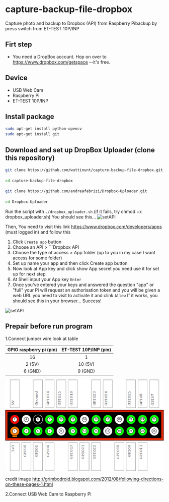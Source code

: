 # capture-backup-file-dropbox
Capture photo and backup to Dropbox (API) from Raspberry Pibackup by press switch from ET-TEST 10P/INP

## Firt step
* You need a DropBox account. Hop on over to https://www.dropbox.com/getspace --it's free.

## Device
* USB Web Cam
* Raspberry Pi
* ET-TEST 10P/INP

## Install package
```bash
sudo apt-get install python-opencv
sudo apt-get install git
```

## Download and set up DropBox Uploader (clone this repository)
```bash
git clone https://github.com/wuttinunt/capture-backup-file-dropbox.git

cd capture-backup-file-dropbox

git clone https://github.com/andreafabrizi/Dropbox-Uploader.git

cd Dropbox-Uploader
```

Run the script with ```./dropbox_uploader.sh``` (if it fails, try chmod +x dropbox_uploader.sh)
You should see this...
![setAPI](http://raspi.tv/wp-content/uploads/2013/08/DropBox-2.jpg?raw=true "setAPI")

Then, You need to visit this link https://www.dropbox.com/developers/apps (must logged in) and follow this

1. Click ```Create app``` button
2. Choose an API > ```Dropbox API
3. Choose the type of access > App folder (up to you in my case I want access for some folder)
4. Set up name your app and then click Create app button
5. Now look at App key and click show App secret you need use it for set up for next step
6. At Shell input your App key ```Enter``` 
7. Once you've entered your keys and answered the question "app" or "full" your Pi will request an authorisation token and you will be given a web URL you need to visit to activate it and clink ```Allow``` If it works, you should see this in your browser… Success!

![setAPI](http://raspi.tv/wp-content/uploads/2013/08/DropBox-4.jpg?raw=true "setAPI")

## Prepair before run program
1.Connect jumper wire look at table

| GPIO raspberry pi (pin)| ET-TEST 10P/INP (pin) |
|:----------------------:|:---------------------:|
|           16           |           1           |
|           2 (5V)       |           10 (5V)     |
|           6 (GND)      |           9 (GND)    |


![GPIO](GPIO.png?raw=true "GPIO")

credit image http://grimbodroid.blogspot.com/2012/08/following-directions-on-these-pages-1.html

2.Connect USB Web Cam to Raspberry Pi

